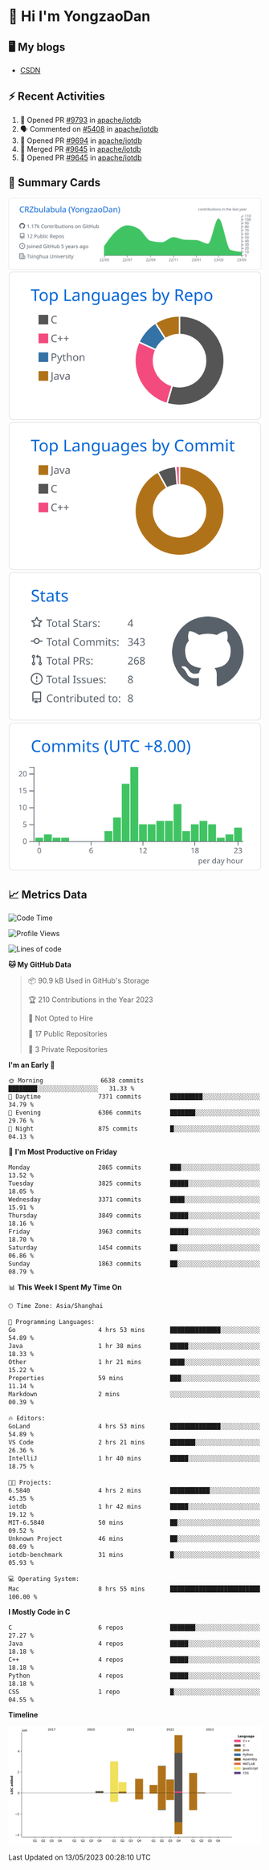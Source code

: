 # 👋 Hi I'm YongzaoDan

## 🖥 My blogs
  + [CSDN](https://blog.csdn.net/CRZbulabula?type=blog)

## ⚡ Recent Activities
<!--START_SECTION:activity-->
1. 💪 Opened PR [#9793](https://github.com/apache/iotdb/pull/9793) in [apache/iotdb](https://github.com/apache/iotdb)
2. 🗣 Commented on [#5408](https://github.com/apache/iotdb/issues/5408) in [apache/iotdb](https://github.com/apache/iotdb)
3. 💪 Opened PR [#9694](https://github.com/apache/iotdb/pull/9694) in [apache/iotdb](https://github.com/apache/iotdb)
4. 🎉 Merged PR [#9645](https://github.com/apache/iotdb/pull/9645) in [apache/iotdb](https://github.com/apache/iotdb)
5. 💪 Opened PR [#9645](https://github.com/apache/iotdb/pull/9645) in [apache/iotdb](https://github.com/apache/iotdb)
<!--END_SECTION:activity-->

## 🎑 Summary Cards

[![](https://raw.githubusercontent.com/CRZbulabula/CRZbulabula/main/profile-summary-card-output/github/0-profile-details.svg)](https://github.com/vn7n24fzkq/github-profile-summary-cards)
[![](https://raw.githubusercontent.com/CRZbulabula/CRZbulabula/main/profile-summary-card-output/github/1-repos-per-language.svg)](https://github.com/vn7n24fzkq/github-profile-summary-cards) [![](https://raw.githubusercontent.com/CRZbulabula/CRZbulabula/main/profile-summary-card-output/github/2-most-commit-language.svg)](https://github.com/vn7n24fzkq/github-profile-summary-cards)
[![](https://raw.githubusercontent.com/CRZbulabula/CRZbulabula/main/profile-summary-card-output/github/3-stats.svg)](https://github.com/vn7n24fzkq/github-profile-summary-cards) [![](https://raw.githubusercontent.com/CRZbulabula/CRZbulabula/main/profile-summary-card-output/github/4-productive-time.svg)](https://github.com/vn7n24fzkq/github-profile-summary-cards)

## 📈 Metrics Data

<!--START_SECTION:waka-->
![Code Time](http://img.shields.io/badge/Code%20Time-115%20hrs%2028%20mins-blue)

![Profile Views](http://img.shields.io/badge/Profile%20Views-6-blue)

![Lines of code](https://img.shields.io/badge/From%20Hello%20World%20I%27ve%20Written-17.7%20million%20lines%20of%20code-blue)

**🐱 My GitHub Data** 

> 📦 90.9 kB Used in GitHub's Storage 
 > 
> 🏆 210 Contributions in the Year 2023
 > 
> 🚫 Not Opted to Hire
 > 
> 📜 17 Public Repositories 
 > 
> 🔑 3 Private Repositories 
 > 
**I'm an Early 🐤** 

```text
🌞 Morning                6638 commits        ████████░░░░░░░░░░░░░░░░░   31.33 % 
🌆 Daytime                7371 commits        █████████░░░░░░░░░░░░░░░░   34.79 % 
🌃 Evening                6306 commits        ███████░░░░░░░░░░░░░░░░░░   29.76 % 
🌙 Night                  875 commits         █░░░░░░░░░░░░░░░░░░░░░░░░   04.13 % 
```
📅 **I'm Most Productive on Friday** 

```text
Monday                   2865 commits        ███░░░░░░░░░░░░░░░░░░░░░░   13.52 % 
Tuesday                  3825 commits        █████░░░░░░░░░░░░░░░░░░░░   18.05 % 
Wednesday                3371 commits        ████░░░░░░░░░░░░░░░░░░░░░   15.91 % 
Thursday                 3849 commits        █████░░░░░░░░░░░░░░░░░░░░   18.16 % 
Friday                   3963 commits        █████░░░░░░░░░░░░░░░░░░░░   18.70 % 
Saturday                 1454 commits        ██░░░░░░░░░░░░░░░░░░░░░░░   06.86 % 
Sunday                   1863 commits        ██░░░░░░░░░░░░░░░░░░░░░░░   08.79 % 
```


📊 **This Week I Spent My Time On** 

```text
🕑︎ Time Zone: Asia/Shanghai

💬 Programming Languages: 
Go                       4 hrs 53 mins       ██████████████░░░░░░░░░░░   54.89 % 
Java                     1 hr 38 mins        █████░░░░░░░░░░░░░░░░░░░░   18.33 % 
Other                    1 hr 21 mins        ████░░░░░░░░░░░░░░░░░░░░░   15.22 % 
Properties               59 mins             ███░░░░░░░░░░░░░░░░░░░░░░   11.14 % 
Markdown                 2 mins              ░░░░░░░░░░░░░░░░░░░░░░░░░   00.39 % 

🔥 Editors: 
GoLand                   4 hrs 53 mins       ██████████████░░░░░░░░░░░   54.89 % 
VS Code                  2 hrs 21 mins       ███████░░░░░░░░░░░░░░░░░░   26.36 % 
IntelliJ                 1 hr 40 mins        █████░░░░░░░░░░░░░░░░░░░░   18.75 % 

🐱‍💻 Projects: 
6.5840                   4 hrs 2 mins        ███████████░░░░░░░░░░░░░░   45.35 % 
iotdb                    1 hr 42 mins        █████░░░░░░░░░░░░░░░░░░░░   19.12 % 
MIT-6.5840               50 mins             ██░░░░░░░░░░░░░░░░░░░░░░░   09.52 % 
Unknown Project          46 mins             ██░░░░░░░░░░░░░░░░░░░░░░░   08.69 % 
iotdb-benchmark          31 mins             █░░░░░░░░░░░░░░░░░░░░░░░░   05.93 % 

💻 Operating System: 
Mac                      8 hrs 55 mins       █████████████████████████   100.00 % 
```

**I Mostly Code in C** 

```text
C                        6 repos             ███████░░░░░░░░░░░░░░░░░░   27.27 % 
Java                     4 repos             █████░░░░░░░░░░░░░░░░░░░░   18.18 % 
C++                      4 repos             █████░░░░░░░░░░░░░░░░░░░░   18.18 % 
Python                   4 repos             █████░░░░░░░░░░░░░░░░░░░░   18.18 % 
CSS                      1 repo              █░░░░░░░░░░░░░░░░░░░░░░░░   04.55 % 
```



**Timeline**

![Lines of Code chart](https://raw.githubusercontent.com/CRZbulabula/CRZbulabula/main/assets/bar_graph.png)


 Last Updated on 13/05/2023 00:28:10 UTC
<!--END_SECTION:waka-->

